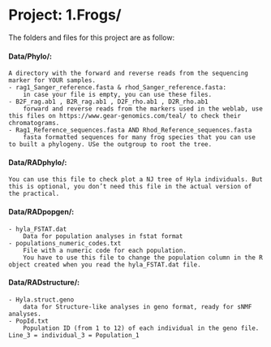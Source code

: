 # Project: 1.Frogs/

The folders and files for this project are as follow:

#### Data/Phylo/:
	A directory with the forward and reverse reads from the sequencing marker for YOUR samples.
	- rag1_Sanger_reference.fasta & rhod_Sanger_reference.fasta:
 		in case your file is empty, you can use these files.
	- B2F_rag.ab1 , B2R_rag.ab1 , D2F_rho.ab1 , D2R_rho.ab1 
		forward and reverse reads from the markers used in the weblab, use this files on https://www.gear-genomics.com/teal/ to check their chromatograms.
	- Rag1_Reference_sequences.fasta AND Rhod_Reference_sequences.fasta
		fasta formatted sequences for many frog species that you can use to built a phylogeny. USe the outgroup to root the tree.

#### Data/RADphylo/:
	You can use this file to check plot a NJ tree of Hyla individuals. But this is optional, you don’t need this file in the actual version of the practical.

#### Data/RADpopgen/:
	- hyla_FSTAT.dat
		Data for population analyses in fstat format
	- populations_numeric_codes.txt
		File with a numeric code for each population. 
  		You have to use this file to change the population column in the R object created when you read the hyla_FSTAT.dat file.

#### Data/RADstructure/:
	- Hyla.struct.geno
		data for Structure-like analyses in geno format, ready for sNMF analyses.
	- PopId.txt
		Population ID (from 1 to 12) of each individual in the geno file. Line_3 = individual_3 = Population_1
